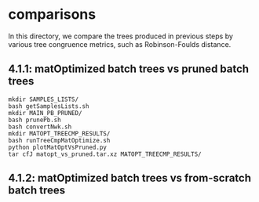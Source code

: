 # comparisons

In this directory, we compare the trees produced in previous steps by various tree congruence metrics, such as Robinson-Foulds distance.

## 4.1.1: matOptimized batch trees vs pruned batch trees

```
mkdir SAMPLES_LISTS/
bash getSamplesLists.sh
mkdir MAIN_PB_PRUNED/
bash prunePb.sh
bash convertNwk.sh
mkdir MATOPT_TREECMP_RESULTS/
bash runTreeCmpMatOptimize.sh
python plotMatOptVsPruned.py
tar cfJ matopt_vs_pruned.tar.xz MATOPT_TREECMP_RESULTS/
```
## 4.1.2: matOptimized batch trees vs from-scratch batch trees



